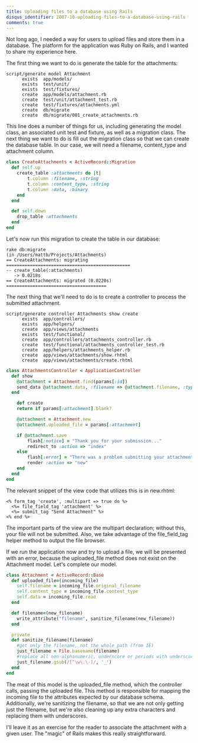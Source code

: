 ```yaml
---
title: Uploading files to a database using Rails
disqus_identifier: 2007-10-uploading-files-to-a-database-using-rails
comments: true
---
```


Not long ago, I needed a way for users to upload files and store them in a database. The platform for the application was Ruby on Rails, and I wanted to share my experience here.

The first thing we want to do is generate the table for the attachments:

``` console
script/generate model Attachment
      exists  app/models/
      exists  test/unit/
      exists  test/fixtures/
      create  app/models/attachment.rb
      create  test/unit/attachment_test.rb
      create  test/fixtures/attachments.yml
      create  db/migrate
      create  db/migrate/001_create_attachments.rb
```

This line does a number of things for us, including generating the model class, an associated unit test and fixture, as well as a migration class. The next thing we want to do is fill out the migration class so that we can create the database table. In our case, we will need a filename, content_type and attachment column.

``` ruby
class CreateAttachments < ActiveRecord::Migration
  def self.up
    create_table :attachments do |t|
	    t.column :filename, :string
	    t.column :content_type, :string
	    t.column :data, :binary
    end
  end

  def self.down
    drop_table :attachments
  end
end
```

Let's now run this migration to create the table in our database:

``` console
rake db:migrate
(in /Users/mattb/Projects/Attachments)
== CreateAttachments: migrating ===============================================
-- create_table(:attachments)
   -> 0.0218s
== CreateAttachments: migrated (0.0220s) ======================================
```

The next thing that we'll need to do is to create a controller to process the submitted attachment.

``` console
script/generate controller Attachments show create
      exists  app/controllers/
      exists  app/helpers/
      create  app/views/attachments
      exists  test/functional/
      create  app/controllers/attachments_controller.rb
      create  test/functional/attachments_controller_test.rb
      create  app/helpers/attachments_helper.rb
      create  app/views/attachments/show.rhtml
      create  app/views/attachments/create.rhtml
```

``` ruby
class AttachmentsController < ApplicationController
  def show
    @attachment = Attachment.find(params[:id])
    send_data @attachment.data, :filename => @attachment.filename, :type => @attachment.content_type
  end

    def create
    return if params[:attachment].blank?

    @attachment = Attachment.new
    @attachment.uploaded_file = params[:attachment]

    if @attachment.save
	    flash[:notice] = "Thank you for your submission..."
	    redirect_to :action => "index"
    else
	    flash[:error] = "There was a problem submitting your attachment."
	    render :action => "new"
    end
  end
end
```

The relevant snippet of the view code that utilizes this is in new.rhtml:

``` erb
<% form_tag 'create', :multipart => true do %>
  <%= file_field_tag 'attachment' %>
  <%= submit_tag "Send Attachment" %>
<% end %>
```

The important parts of the view are the multipart declaration; without this, your file will not be submitted. Also, we take advantage of the file_field_tag helper method to output the file browser.

If we run the application now and try to upload a file, we will be presented with an error, because the uploaded_file method does not exist on the Attachment model. Let's complete our model.

``` ruby
class Attachment < ActiveRecord::Base
  def uploaded_file=(incoming_file)
    self.filename = incoming_file.original_filename
    self.content_type = incoming_file.content_type
    self.data = incoming_file.read
  end

  def filename=(new_filename)
    write_attribute("filename", sanitize_filename(new_filename))
  end

  private
  def sanitize_filename(filename)
    #get only the filename, not the whole path (from IE)
    just_filename = File.basename(filename)
    #replace all non-alphanumeric, underscore or periods with underscores
    just_filename.gsub(/[^\w\.\-]/, '_')
  end
end
```

The meat of this model is the uploaded_file method, which the controller calls, passing the uploaded file. This method is responsible for mapping the incoming file to the attributes expected by our database schema. Additionally, we're sanitizing the filename, so that we are not only getting just the filename, but we're also cleaning up any extra characters and replacing them with underscores.

I'll leave it as an exercise for the reader to associate the attachment with a given user. The "magic" of Rails makes this really straightforward.
